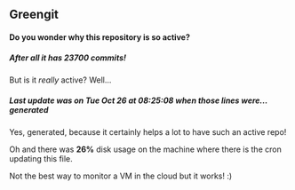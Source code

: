 ## Greengit

#### Do you wonder why this repository is so active?

##### After all it has 23700 commits!

But is it *really* active? Well...

##### Last update was on Tue Oct 26 at 08:25:08 when those lines were... generated

Yes, generated, because it certainly helps a lot to have such an active repo!

Oh and there was **26%** disk usage on the machine
where there is the cron updating this file.

Not the best way to monitor a VM in the cloud but it works! :)
